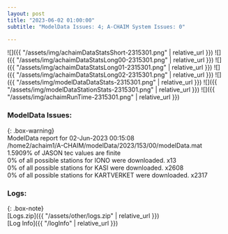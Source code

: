 ```yaml
---
layout: post
title: "2023-06-02 01:00:00"
subtitle: "ModelData Issues: 4; A-CHAIM System Issues: 0"

---
```


![]({{ "/assets/img/achaimDataStatsShort-2315301.png" | relative_url }})
![]({{ "/assets/img/achaimDataStatsLong00-2315301.png" | relative_url }})
![]({{ "/assets/img/achaimDataStatsLong01-2315301.png" | relative_url }})
![]({{ "/assets/img/achaimDataStatsLong02-2315301.png" | relative_url }})
![]({{ "/assets/img/modelDataDataStats-2315301.png" | relative_url }})
![]({{ "/assets/img/modelDataStationStats-2315301.png" | relative_url }})
![]({{ "/assets/img/achaimRunTime-2315301.png" | relative_url }})


### ModelData Issues:  
  
{: .box-warning}  
 ModelData report for 02-Jun-2023 00:15:08   
 /home2/achaim1/A-CHAIM/modelData/2023/153/00/modelData.mat   
 1.5909% of JASON tec values are finite   
 0% of all possible stations for IONO were downloaded. x13   
 0% of all possible stations for KASI were downloaded. x2608   
 0% of all possible stations for KARTVERKET were downloaded. x2317   
  


### Logs:  
  
{: .box-note}  
[Logs.zip]({{ "/assets/other/logs.zip" | relative_url }})  
[Log Info]({{ "/logInfo" | relative_url }})  
